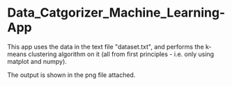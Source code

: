# Data_Catgorizer_Machine_Learning-App

This app uses the data in the text file "dataset.txt", and performs the k-means clustering algorithm on it (all from first principles - i.e. only using matplot and numpy).

The output is shown in the png file attached.
